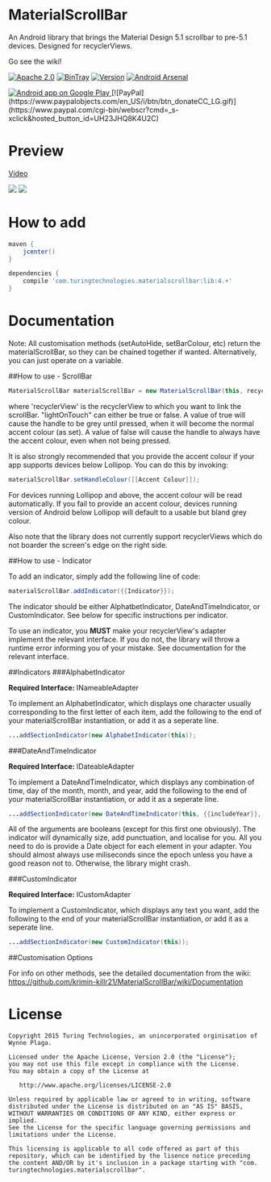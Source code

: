 # MaterialScrollBar

An Android library that brings the Material Design 5.1 scrollbar to pre-5.1 devices. Designed for recyclerViews.

Go see the wiki!

[![Apache 2.0](https://img.shields.io/hexpm/l/plug.svg)](http://www.apache.org/licenses/LICENSE-2.0) [![BinTray](https://img.shields.io/github/release/krimin-killr21/MaterialScrollBar.svg?label=jCenter)](https://bintray.com/krimin-killr21/maven/material-scroll-bar/view) [![Version](https://img.shields.io/badge/API-7%2B-blue.svg?style=flat)](https://android-arsenal.com/api?level=7) [![Android Arsenal](https://img.shields.io/badge/Android%20Arsenal-MaterialScrollBar-blue.svg?style=flat)](https://android-arsenal.com/details/1/2441)

<a href="https://play.google.com/store/apps/details?id=com.turingtechnologies.materialscrollbardemo">
  <img alt="Android app on Google Play" src="https://developer.android.com/images/brand/en_app_rgb_wo_45.png" />
</a> 
[![PayPal](https://www.paypalobjects.com/en_US/i/btn/btn_donateCC_LG.gif)](https://www.paypal.com/cgi-bin/webscr?cmd=_s-xclick&hosted_button_id=UH23JHQ8K4U2C)

Preview
======

[Video](https://youtu.be/CmcPsJYuzME)

![](http://i.imgur.com/9rY0e8h.png)
![](http://i.imgur.com/8DNLqkn.png)

How to add
======

```gradle
maven {
    jcenter()
}
```

```gradle
dependencies {
    compile 'com.turingtechnologies.materialscrollbar:lib:4.+'
}
```
Documentation
======

Note: All customisation methods (setAutoHide, setBarColour, etc) return the materialScrollBar, so they can be chained together if wanted. Alternatively, you can just operate on a variable.

##How to use - ScrollBar

```java
MaterialScrollBar materialScrollBar = new MaterialScrollBar(this, recyclerView, {{lightOnTouch}});
```

where 'recyclerView' is the recyclerView to which you want to link the scrollBar. "lightOnTouch" can either be true or false. A value of true will cause the handle to be grey until pressed, when it will become the normal accent colour (as set). A value of false will cause the handle to always have the accent colour, even when not being pressed.

It is also strongly recommended that you provide the accent colour if your app supports devices below Lollipop. You can do this by invoking:

```java
materialScrollBar.setHandleColour([[Accent Colour]]);
```

For devices running Lollipop and above, the accent colour will be read automatically. If you fail to provide an accent colour, devices running version of Android below Lollipop will default to a usable but bland grey colour.

Also note that the library does not currently support recyclerViews which do not boarder the screen's edge on the right side.

##How to use - Indicator

To add an indicator, simply add the following line of code:

```java
materialScrollBar.addIndicator({{Indicator}});
```

The indicator should be either AlphatbetIndicator, DateAndTimeIndicator, or CustomIndicator. See below for specific instructions per indicator.

To use an indicator, you **MUST** make your recyclerView's adapter implement the relevant interface. If you do not, the library will throw a runtime error informing you of your mistake. See documentation for the relevant interface.

##Indicators
###AlphabetIndicator

**Required Interface:** INameableAdapter

To implement an AlphabetIndicator, which displays one character usually corresponding to the first letter of each item, add the following to the end of your materialScrollBar instantiation, or add it as a seperate line.
```java
...addSectionIndicator(new AlphabetIndicator(this));
```

###DateAndTimeIndicator

**Required Interface:** IDateableAdapter

To implement a DateAndTimeIndicator, which displays any combination of time, day of the month, month, and year, add the following to the end of your materialScrollBar instantiation, or add it as a seperate line.
```java
...addSectionIndicator(new DateAndTimeIndicator(this, {{includeYear}}, {{includeMonth}}, {{includeDay}}, {{includeTime}}));
```

All of the arguments are booleans (except for this first one obviously). The indicator will dynamically size, add punctuation, and localise for you. All you need to do is provide a Date object for each element in your adapter. You should almost always use miliseconds since the epoch unless you have a good reason not to. Otherwise, the library might crash.

###CustomIndicator

**Required Interface:** ICustomAdapter

To implement a CustomIndicator, which displays any text you want, add the following to the end of your materialScrollBar instantiation, or add it as a seperate line.
```java
...addSectionIndicator(new CustomIndicator(this));
```

##Customisation Options

For info on other methods, see the detailed documentation from the wiki: https://github.com/krimin-killr21/MaterialScrollBar/wiki/Documentation

License
======

    Copyright 2015 Turing Technologies, an unincorporated orginisation of Wynne Plaga.

    Licensed under the Apache License, Version 2.0 (the "License");
    you may not use this file except in compliance with the License.
    You may obtain a copy of the License at

       http://www.apache.org/licenses/LICENSE-2.0

    Unless required by applicable law or agreed to in writing, software
    distributed under the License is distributed on an "AS IS" BASIS,
    WITHOUT WARRANTIES OR CONDITIONS OF ANY KIND, either express or implied.
    See the License for the specific language governing permissions and
    limitations under the License.
    
    This licensing is applicable to all code offered as part of this
    repository, which can be identified by the lisence notice preceding
    the content AND/OR by it's inclusion in a package starting with "com.
    turingtechnologies.materialscrollbar".
